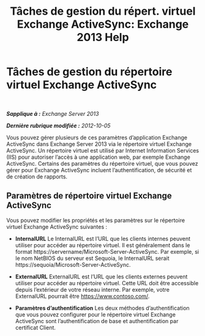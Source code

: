 ﻿---
title: 'Tâches de gestion du répert. virtuel Exchange ActiveSync: Exchange 2013 Help'
TOCTitle: Tâches de gestion du répertoire virtuel Exchange ActiveSync
ms:assetid: f0b339b7-e184-4392-a133-20523183459d
ms:mtpsurl: https://technet.microsoft.com/fr-fr/library/Bb125170(v=EXCHG.150)
ms:contentKeyID: 50479509
ms.date: 05/23/2018
mtps_version: v=EXCHG.150
ms.translationtype: MT
---

# Tâches de gestion du répertoire virtuel Exchange ActiveSync

 

_**Sapplique à :** Exchange Server 2013_

_**Dernière rubrique modifiée :** 2012-10-05_

Vous pouvez gérer plusieurs de ces paramètres d’application Exchange ActiveSync dans Exchange Server 2013 via le répertoire virtuel Exchange ActiveSync. Un répertoire virtuel est utilisé par Internet Information Services (IIS) pour autoriser l’accès à une application web, par exemple Exchange ActiveSync. Certains des paramètres du répertoire virtuel, que vous pouvez gérer pour Exchange ActiveSync incluent l’authentification, de sécurité et de création de rapports.

## Paramètres de répertoire virtuel Exchange ActiveSync

Vous pouvez modifier les propriétés et les paramètres sur le répertoire virtuel Exchange ActiveSync suivantes :

  - **InternalURL** Le InternalURL est l’URL que les clients internes peuvent utiliser pour accéder au répertoire virtuel. Il est généralement dans le format https://servername/Microsoft-Server-ActiveSync. Par exemple, si le nom NetBIOS du serveur est Sequoia, le InternalURL serait https://sequoia/Microsoft-Server-ActiveSync.

  - **ExternalURL** ExternalURL est l’URL que les clients externes peuvent utiliser pour accéder au répertoire virtuel. Cette URL doit être accessible depuis l’extérieur de votre réseau interne. Par exemple, votre ExternalURL pourrait être https://www.contoso.com/.

  - **Paramètres d’authentification** Les deux méthodes d’authentification que vous pouvez configurer pour le répertoire virtuel Exchange ActiveSync sont l’authentification de base et authentification par certificat Client.

